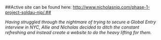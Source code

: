 ##Active site can be found here: http://www.nicholasnip.com/phase-1-project-soldau-nip/.##

_Having struggled through the nightmare of trying to secure a Global Entry interview in NYC, Allie and Nicholas decided to ditch the constant refreshing and instead create a website to do the heavy lifting for them._


